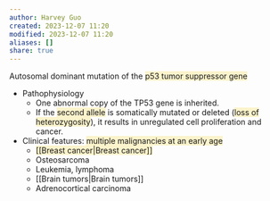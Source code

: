 ```yaml
---
author: Harvey Guo
created: 2023-12-07 11:20
modified: 2023-12-07 11:20
aliases: []
share: true
---
```

Autosomal dominant mutation of the <span style="background:rgba(240, 200, 0, 0.2)">p53 tumor suppressor gene</span>
- Pathophysiology
	- One abnormal copy of the TP53 gene is inherited.
	- If the <span style="background:rgba(240, 200, 0, 0.2)">second allele</span> is somatically mutated or deleted (<span style="background:rgba(240, 200, 0, 0.2)">loss of heterozygosity</span>), it results in unregulated cell proliferation and cancer.
- Clinical features: <span style="background:rgba(240, 200, 0, 0.2)">multiple malignancies at an early age</span>
	- <span style="background:rgba(240, 200, 0, 0.2)">[[Breast cancer|Breast cancer]]</span>
	- Osteosarcoma
	- Leukemia, lymphoma
	- [[Brain tumors|Brain tumors]]
	- Adrenocortical carcinoma
